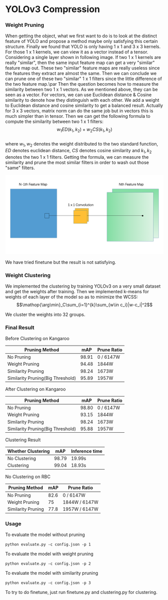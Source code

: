 # YOLOv3 Compression 

### Weight Pruning

When getting the object, what we first want to do is to look at the distinct feature of YOLO and propose a method maybe only satisfying this certain structure. Finally we found that YOLO is only having 1 x 1 and 3 x 3 kernels. For those 1 x 1 kernels, we can view it as a vector instead of a tensor. Considering a single layer shown in following image. If two 1 x 1 kernels are really "similar", then the same input feature map can get a very "similar" feature map out. These two "similar" feature maps are really useless since the features they extract are almost the same. Then we can conclude we can prune one of these two "similar" 1 x 1 filters since the little difference of the two feature map.\par
Then the question becomes how to measure the similarity between two 1 x 1 vectors. As we mentioned above, they can be seen as a vector. For vectors, we can use Euclidean distance \& Cosine similarity to denote how they distinguish with each other. We add a weight to Euclidean distance and cosine similarity to get a balanced result. Actually for 3 x 3 vectors, matrix norm can do the same job but in vectors this is much simpler than in tensor. Then we can get the following formula to compute the similarity between two 1 x 1 filters:
​          							$$ w_1ED(k_1, k_2) + w_2CS(k_1, k_2) $$ 		
where $w_1, w_2$ denotes the weight distributed to the two standard function, $ED$ denotes euclidean distance, $CS$ denotes cosine similarity and $k_1, k_2$ denotes the two 1 x 1 filters. Getting the formula, we can measure the similarity and prune the most similar filters in order to wash out those "same" filters.

![similarity](./Similarity.png)

We have tried finetune but the result is not satisfying.

### Weight Clustering

We implemented the clustering by training YOLOv3 on a very small dataset and get the weights after training. Then we implemented k-means for weights of each layer of the model so as to minimize the WCSS:
 								$$\mathop{\arg\min}_C\sum_{i=1}^{k}\sum_{w\in c_i}|w-c_i|^2$$

We cluster the weights into 32 groups.

### Final Result

Before Clustering on Kangaroo

| Pruning Method                    | mAP   | Prune Ratio |
| --------------------------------- | ----- | ----------- |
| No Pruning                        | 98.91 | 0 / 6147W   |
| Weight Pruning                    | 94.48 | 1844W       |
| Similarity Pruning                | 98.24 | 1673W       |
| Similarity Pruning(Big Threshold) | 95.89 | 1957W       |

After Clustering on Kangaroo

| Pruning Method                    | mAP   | Prune Ratio |
| --------------------------------- | ----- | ----------- |
| No Pruning                        | 98.80 | 0 / 6147W   |
| Weight Pruning                    | 93.15 | 1844W       |
| Similarity Pruning                | 98.24 | 1673W       |
| Similarity Pruning(Big Threshold) | 95.88 | 1957W       |

Clustering Result

| Whether Clustering | mAP   | Inference time |
| ------------------ | ----- | -------------- |
| No Clustering      | 98.79 | 19.99s         |
| Clustering         | 99.04 | 18.93s         |

No Clustering on RBC

| Pruning Method     | mAP  | Prune Ratio   |
| ------------------ | ---- | ------------- |
| No Pruning         | 82.6 | 0 / 6147W     |
| Weight Pruning     | 75   | 1844W / 6147W |
| Similarity Pruning | 77.8 | 1957W / 6147W |

### Usage

To evaluate the model without pruning

```
python evaluate.py -c config.json -p 1
```

To evaluate the model with weight pruning

```
python evaluate.py -c config.json -p 2
```

To evaluate the model with similarity pruning

```
python evaluate.py -c config.json -p 3
```

To try to do finetune, just run finetune.py and clustering.py for clustering.